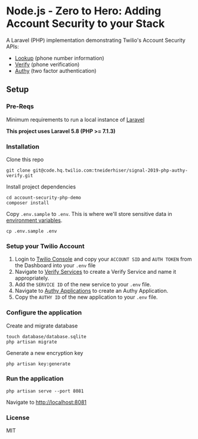 # Node.js - Zero to Hero: Adding Account Security to your Stack

A Laravel (PHP) implementation demonstrating Twilio's Account Security APIs:

* [Lookup](https://www.twilio.com/docs/lookup/api) (phone number information)
* [Verify](https://www.twilio.com/docs/verify/api) (phone verification)
* [Authy](https://www.twilio.com/docs/authy/api) (two factor authentication)

## Setup

### Pre-Reqs

Minimum requirements to run a local instance of [Laravel](https://laravel.com/docs/5.8/installation#installation)  

**This project uses Laravel 5.8 (PHP >= 7.1.3)**

### Installation
Clone this repo
```
git clone git@code.hq.twilio.com:tneiderhiser/signal-2019-php-authy-verify.git
```

Install project dependencies
```
cd account-security-php-demo
composer install
```

Copy `.env.sample` to `.env`. This is where we'll store sensitive data in [environment variables](https://www.twilio.com/blog/2017/01/how-to-set-environment-variables.html). 

```
cp .env.sample .env
```

### Setup your Twilio Account

1. Login to [Twilio Console](https://www.twilio.com/console) and copy your `ACCOUNT SID` and `AUTH TOKEN` from the Dashboard into your `.env` file
2. Navigate to [Verify Services](https://www.twilio.com/console/verify/services) to create a Verify Service and name it appropriately.
3. Add the `SERVICE ID` of the new service to your `.env` file.
4. Navigate to [Authy Applications](https://www.twilio.com/console/authy/applications) to create an Authy Application.
5. Copy the `AUTHY ID` of the new application to your `.env` file.

### Configure the application

Create and migrate database
```
touch database/database.sqlite
php artisan migrate
```

Generate a new encryption key
```
php artisan key:generate
```

### Run the application
```
php artisan serve --port 8081
```
Navigate to [http://localhost:8081](http://localhost:8081)

### License
MIT
